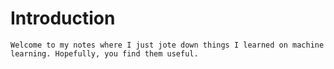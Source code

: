 # Introduction

```{note}
Welcome to my notes where I just jote down things I learned on machine learning. Hopefully, you find them useful.
```